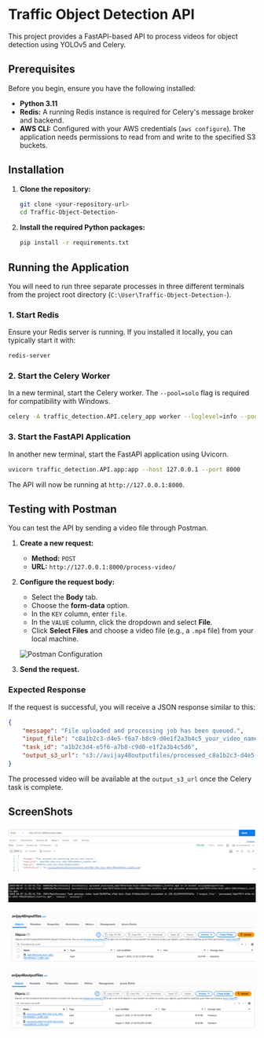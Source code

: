 # Traffic Object Detection API

This project provides a FastAPI-based API to process videos for object detection using YOLOv5 and Celery.

## Prerequisites

Before you begin, ensure you have the following installed:

*   **Python 3.11**
*   **Redis:** A running Redis instance is required for Celery's message broker and backend.
*   **AWS CLI:** Configured with your AWS credentials (`aws configure`). The application needs permissions to read from and write to the specified S3 buckets.

## Installation

1.  **Clone the repository:**
    ```bash
    git clone <your-repository-url>
    cd Traffic-Object-Detection-
    ```

2.  **Install the required Python packages:**
    ```bash
    pip install -r requirements.txt
    ```

## Running the Application

You will need to run three separate processes in three different terminals from the project root directory (`C:\User\Traffic-Object-Detection-`).

### 1. Start Redis

Ensure your Redis server is running. If you installed it locally, you can typically start it with:
```bash
redis-server
```

### 2. Start the Celery Worker

In a new terminal, start the Celery worker. The `--pool=solo` flag is required for compatibility with Windows.
```bash
celery -A traffic_detection.API.celery_app worker --loglevel=info --pool=solo
```

### 3. Start the FastAPI Application

In another new terminal, start the FastAPI application using Uvicorn.
```bash
uvicorn traffic_detection.API.app:app --host 127.0.0.1 --port 8000
```
The API will now be running at `http://127.0.0.1:8000`.

## Testing with Postman

You can test the API by sending a video file through Postman.

1.  **Create a new request:**
    *   **Method:** `POST`
    *   **URL:** `http://127.0.0.1:8000/process-video/`

2.  **Configure the request body:**
    *   Select the **Body** tab.
    *   Choose the **form-data** option.
    *   In the `KEY` column, enter `file`.
    *   In the `VALUE` column, click the dropdown and select **File**.
    *   Click **Select Files** and choose a video file (e.g., a `.mp4` file) from your local machine.

    ![Postman Configuration](https://i.imgur.com/your-postman-screenshot.png) <!-- You can replace this with an actual screenshot if you wish -->

3.  **Send the request.**

### Expected Response

If the request is successful, you will receive a JSON response similar to this:

```json
{
    "message": "File uploaded and processing job has been queued.",
    "input_file": "c8a1b2c3-d4e5-f6a7-b8c9-d0e1f2a3b4c5_your_video_name.mp4",
    "task_id": "a1b2c3d4-e5f6-a7b8-c9d0-e1f2a3b4c5d6",
    "output_s3_url": "s3://avijay48outputfiles/processed_c8a1b2c3-d4e5-f6a7-b8c9-d0e1f2a3b4c5_your_video_name.mp4"
}
```

The processed video will be available at the `output_s3_url` once the Celery task is complete.

## ScreenShots

![SC1](./static/api_request_response.png)

![SC2](./static/celery_task_output.png)

![SC3](./static/S3Bucket1.png)

![SC3](./static/s3Bucket2.png)
